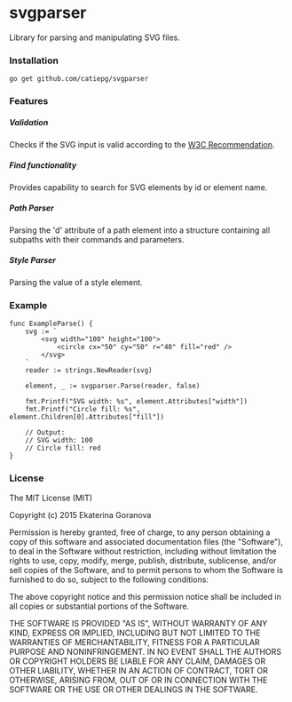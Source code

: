# svgparser

Library for parsing and manipulating SVG files.

### Installation

	go get github.com/catiepg/svgparser

### Features

##### Validation
Checks if the SVG input is valid according to the [W3C Recommendation](https://www.w3.org/TR/SVG/Overview.html).

##### Find functionality
Provides capability to search for SVG elements by id or element name.

##### Path Parser
Parsing the 'd' attribute of a path element into a structure containing all subpaths with their commands and parameters.

##### Style Parser
Parsing the value of a style element.

### Example

	func ExampleParse() {
		svg := `
			<svg width="100" height="100">
				<circle cx="50" cy="50" r="40" fill="red" />
			</svg>
		`
		reader := strings.NewReader(svg)

		element, _ := svgparser.Parse(reader, false)

		fmt.Printf("SVG width: %s", element.Attributes["width"])
		fmt.Printf("Circle fill: %s", element.Children[0].Attributes["fill"])

		// Output:
		// SVG width: 100
		// Circle fill: red
	}

### License

The MIT License (MIT)

Copyright (c) 2015 Ekaterina Goranova

Permission is hereby granted, free of charge, to any person obtaining a copy
of this software and associated documentation files (the "Software"), to deal
in the Software without restriction, including without limitation the rights
to use, copy, modify, merge, publish, distribute, sublicense, and/or sell
copies of the Software, and to permit persons to whom the Software is
furnished to do so, subject to the following conditions:

The above copyright notice and this permission notice shall be included in all
copies or substantial portions of the Software.

THE SOFTWARE IS PROVIDED "AS IS", WITHOUT WARRANTY OF ANY KIND, EXPRESS OR
IMPLIED, INCLUDING BUT NOT LIMITED TO THE WARRANTIES OF MERCHANTABILITY,
FITNESS FOR A PARTICULAR PURPOSE AND NONINFRINGEMENT. IN NO EVENT SHALL THE
AUTHORS OR COPYRIGHT HOLDERS BE LIABLE FOR ANY CLAIM, DAMAGES OR OTHER
LIABILITY, WHETHER IN AN ACTION OF CONTRACT, TORT OR OTHERWISE, ARISING FROM,
OUT OF OR IN CONNECTION WITH THE SOFTWARE OR THE USE OR OTHER DEALINGS IN THE
SOFTWARE.
